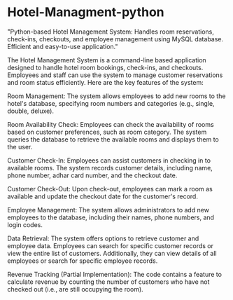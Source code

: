 # Hotel-Managment-python
"Python-based Hotel Management System: Handles room reservations, check-ins, checkouts, and employee management using MySQL database. Efficient and easy-to-use application."



The Hotel Management System is a command-line based application designed to handle hotel room bookings, check-ins, and checkouts. Employees and staff can use the system to manage customer reservations and room status efficiently. Here are the key features of the system:

Room Management:
The system allows employees to add new rooms to the hotel's database, specifying room numbers and categories (e.g., single, double, deluxe).

Room Availability Check:
Employees can check the availability of rooms based on customer preferences, such as room category. The system queries the database to retrieve the available rooms and displays them to the user.

Customer Check-In:
Employees can assist customers in checking in to available rooms. The system records customer details, including name, phone number, adhar card number, and the checkout date.

Customer Check-Out:
Upon check-out, employees can mark a room as available and update the checkout date for the customer's record.

Employee Management:
The system allows administrators to add new employees to the database, including their names, phone numbers, and login codes.

Data Retrieval:
The system offers options to retrieve customer and employee data. Employees can search for specific customer records or view the entire list of customers. Additionally, they can view details of all employees or search for specific employee records.

Revenue Tracking (Partial Implementation):
The code contains a feature to calculate revenue by counting the number of customers who have not checked out (i.e., are still occupying the room).
